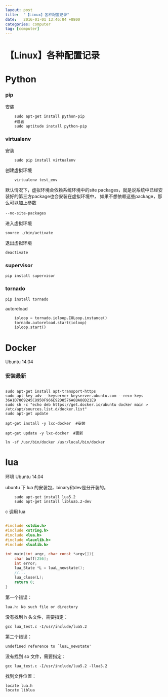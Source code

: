 ```yaml
---
layout: post
title:  "【Linux】各种配置记录"
date:   2016-01-01 13:46:04 +0800
categories: computer
tag: [computer]
---
```

# 【Linux】各种配置记录

# Python

### pip

安装

```shell
    sudo apt-get install python-pip
    #或者
    sudo aptitude install python-pip
```

### virtualenv

安装

```shell
    sudo pip install virtualenv
```

创建虚拟环境

```shell
    virtualenv test_env
```
默认情况下，虚拟环境会依赖系统环境中的site packages，就是说系统中已经安装好的第三方package也会安装在虚拟环境中，
如果不想依赖这些package，那么可以加上参数 

    --no-site-packages　

进入虚拟环境

    source ./bin/activate

退出虚拟环境

    deactivate
    
### supervisor

    pip install supervisor

### tornado

    pip install tornado

autoreload

```python
    ioloop = tornado.ioloop.IOLoop.instance()
    tornado.autoreload.start(ioloop)
    ioloop.start()
```

# Docker

Ubuntu 14.04 

### 安装最新

```shell

sudo apt-get install apt-transport-https  
sudo apt-key adv --keyserver keyserver.ubuntu.com --recv-keys 36A1D7869245C8950F966E92D8576A8BA88D21E9  
sudo sh -c "echo deb https://get.docker.io/ubuntu docker main > /etc/apt/sources.list.d/docker.list"  
sudo apt-get update  
   
apt-get install -y lxc-docker  #安装
  
apt-get update -y lxc-docker  #更新
  
ln -sf /usr/bin/docker /usr/local/bin/docker  
```
    
# lua

环境 Ubuntu 14.04

ubuntu 下 lua 的安装包，binary和dev是分开装的。

```shell
    sudo apt-get install lua5.2
    sudo apt-get install liblua5.2-dev
```

c 调用 lua

```c

#include <stdio.h>
#include <string.h>
#include <lua.h>
#include <lauxlib.h>
#include <lualib.h>

int main(int argc, char const *argv[]){
	char buff[256];
	int error;
	lua_State *L = luaL_newstate();
	//...
	lua_close(L);
	return 0;
}

```

第一个错误：

    lua.h: No such file or directory
    
没有找到 h 头文件，需要指定：

    gcc lua_test.c -I/usr/include/lua5.2

第二个错误：

    undefined reference to `luaL_newstate'

没有找到 so 文件，需要指定：

    gcc lua_test.c -I/usr/include/lua5.2 -llua5.2
    
找到文件位置：

    locate lua.h
    locate liblua
    
